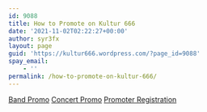 ```yaml
---
id: 9088
title: How to Promote on Kultur 666
date: '2021-11-02T02:22:27+00:00'
author: syr3fx
layout: page
guid: 'https://kultur666.wordpress.com/?page_id=9088'
spay_email:
    - ''
permalink: /how-to-promote-on-kultur-666/
---
```


[Band Promo](https://form.jotform.com/213051021734036)
[Concert Promo](https://form.jotform.com/213050362741041)
[Promoter Registration](https://form.jotform.com/213050756136046)